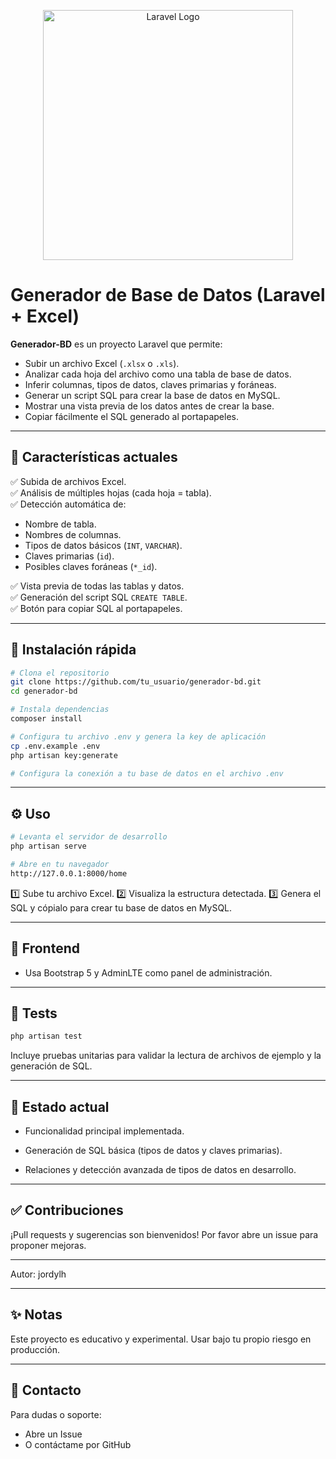 <p align="center">
  <a href="https://laravel.com" target="_blank">
    <img src="https://raw.githubusercontent.com/laravel/art/master/logo-lockup/5%20SVG/2%20CMYK/1%20Full%20Color/laravel-logolockup-cmyk-red.svg" width="400" alt="Laravel Logo">
  </a>
</p>

# Generador de Base de Datos (Laravel + Excel)

**Generador-BD** es un proyecto Laravel que permite:
- Subir un archivo Excel (`.xlsx` o `.xls`).
- Analizar cada hoja del archivo como una tabla de base de datos.
- Inferir columnas, tipos de datos, claves primarias y foráneas.
- Generar un script SQL para crear la base de datos en MySQL.
- Mostrar una vista previa de los datos antes de crear la base.
- Copiar fácilmente el SQL generado al portapapeles.

---

## 🚀 **Características actuales**

✅ Subida de archivos Excel.  
✅ Análisis de múltiples hojas (cada hoja = tabla).  
✅ Detección automática de:
  - Nombre de tabla.
  - Nombres de columnas.
  - Tipos de datos básicos (`INT`, `VARCHAR`).
  - Claves primarias (`id`).
  - Posibles claves foráneas (`*_id`).

✅ Vista previa de todas las tablas y datos.  
✅ Generación del script SQL `CREATE TABLE`.  
✅ Botón para copiar SQL al portapapeles.

---

## 📂 **Instalación rápida**

```bash
# Clona el repositorio
git clone https://github.com/tu_usuario/generador-bd.git
cd generador-bd

# Instala dependencias
composer install

# Configura tu archivo .env y genera la key de aplicación
cp .env.example .env
php artisan key:generate

# Configura la conexión a tu base de datos en el archivo .env
```

---
## ⚙️ Uso

```bash
# Levanta el servidor de desarrollo
php artisan serve

# Abre en tu navegador
http://127.0.0.1:8000/home
```

1️⃣ Sube tu archivo Excel.
2️⃣ Visualiza la estructura detectada.
3️⃣ Genera el SQL y cópialo para crear tu base de datos en MySQL.


---

## 🎨 Frontend
* Usa Bootstrap 5 y AdminLTE como panel de administración.

---

## 🧪 Tests

```bash
php artisan test
```
Incluye pruebas unitarias para validar la lectura de archivos de ejemplo y la generación de SQL.

---

## 📌 Estado actual

* Funcionalidad principal implementada.

* Generación de SQL básica (tipos de datos y claves primarias).

* Relaciones y detección avanzada de tipos de datos en desarrollo.

---

## ✅ Contribuciones

¡Pull requests y sugerencias son bienvenidos!
Por favor abre un issue para proponer mejoras.

---

Autor: jordylh

---

## ✨ Notas

Este proyecto es educativo y experimental.
Usar bajo tu propio riesgo en producción.

---

## 📢 Contacto

Para dudas o soporte:
* Abre un Issue
* O contáctame por GitHub